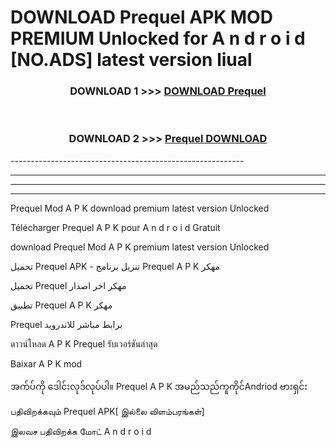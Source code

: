 # DOWNLOAD Prequel  APK MOD PREMIUM Unlocked for A n d r o i d [NO.ADS] latest version liual 



<div align="center">

<h3>DOWNLOAD 1 >>> <a href="https://getmod2.web.app/?judul=Prequel ">DOWNLOAD Prequel </a></h3><br>

<h3>DOWNLOAD 2 >>> <a href="https://getmod2.web.app/?judul=Prequel ">Prequel  DOWNLOAD </a></h3>

</div>
----------------------------------------------------------

----------------------------------------------------------

----------------------------------------------------------

----------------------------------------------------------

Prequel  Mod A P K download premium latest version Unlocked

Télécharger Prequel  A P K pour A n d r o i d Gratuit

download Prequel  Mod A P K premium latest version Unlocked

تحميل Prequel  APK - تنزيل برنامج Prequel  A P K مهكر

تحميل Prequel  مهكر اخر اصدار

تطبيق Prequel  A P K مهكر

Prequel  برابط مباشر للاندرويد

ดาวน์โหลด A P K Prequel  รับเวอร์ชันล่าสุด

Baixar A P K mod

အက်ပ်ကို ဒေါင်းလုဒ်လုပ်ပါ။ Prequel  A P K အမည်သည်ကူကိုင်Andriod ဗားရှင်း

பதிவிறக்கவும் Prequel  APK[ இல்லை விளம்பரங்கள்] 
 
இலவச பதிவிறக்க மோட் A n d r o i d



